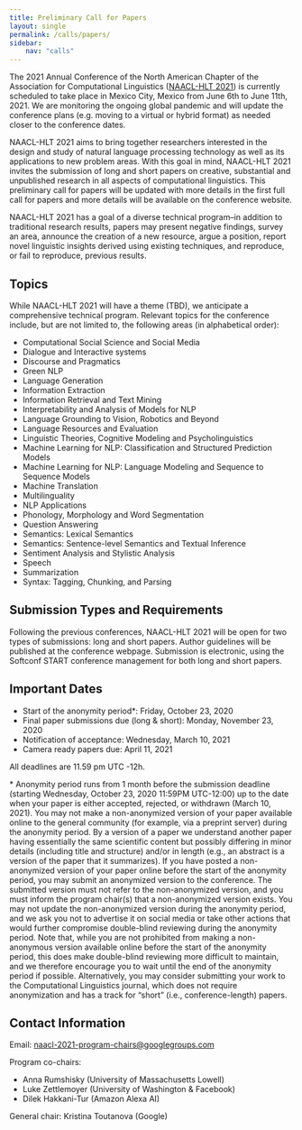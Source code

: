 ```yaml
---
title: Preliminary Call for Papers
layout: single
permalink: /calls/papers/
sidebar: 
    nav: "calls"
---
```

The 2021 Annual Conference of the North American Chapter of the Association for Computational Linguistics (<a href="../../">NAACL-HLT 2021</a>) is currently scheduled to take place in Mexico City, Mexico from June 6th to June 11th, 2021. We are monitoring the ongoing global pandemic and will update the conference plans (e.g. moving to a virtual or hybrid format) as needed closer to the conference dates.

NAACL-HLT 2021 aims to bring together researchers interested in the design and study of natural language processing technology as well as its applications to new problem areas. With this goal in mind, NAACL-HLT 2021 invites the submission of long and short papers on creative, substantial and unpublished research in all aspects of computational linguistics. This preliminary call for papers will be updated with more details in the first full call for papers and more details will be available on the conference website.

NAACL-HLT 2021 has a goal of a diverse technical program–in addition to traditional research results, papers may present negative findings, survey an area, announce the creation of a new resource, argue a position, report novel linguistic insights derived using existing techniques, and reproduce, or fail to reproduce, previous results.

## Topics
While NAACL-HLT 2021 will have a theme (TBD), we anticipate a comprehensive technical program. Relevant topics for the conference include, but are not limited to, the following areas (in alphabetical order):
- Computational Social Science and Social Media
- Dialogue and Interactive systems
- Discourse and Pragmatics
- Green NLP
- Language Generation
- Information Extraction
- Information Retrieval and Text Mining
- Interpretability and Analysis of Models for NLP
- Language Grounding to Vision, Robotics and Beyond
- Language Resources and Evaluation
- Linguistic Theories, Cognitive Modeling and Psycholinguistics
- Machine Learning for NLP: Classification and Structured Prediction Models
- Machine Learning for NLP: Language Modeling and Sequence to Sequence Models
- Machine Translation
- Multilinguality
- NLP Applications
- Phonology, Morphology and Word Segmentation
- Question Answering
- Semantics: Lexical Semantics
- Semantics: Sentence-level Semantics and Textual Inference
- Sentiment Analysis and Stylistic Analysis
- Speech
- Summarization
- Syntax: Tagging, Chunking, and Parsing

## Submission Types and Requirements
Following the previous conferences, NAACL-HLT 2021 will be open for two types of submissions: long and short papers. Author guidelines will be published at the conference webpage. Submission is electronic, using the Softconf START conference management for both long and short papers.

## Important Dates
- Start of the anonymity period\*: Friday, October 23, 2020
- Final paper submissions due (long &amp; short): Monday, November 23, 2020
- Notification of acceptance: Wednesday, March 10, 2021
- Camera ready papers due: April 11, 2021

All deadlines are 11.59 pm UTC -12h.

\* Anonymity period runs from 1 month before the submission deadline (starting Wednesday, October 23, 2020 11:59PM UTC-12:00) up to the date when your paper is either accepted, rejected, or withdrawn (March 10, 2021). You may not make a non-anonymized version of your paper available online to the general community (for example, via a preprint server) during the anonymity period. By a version of a paper we understand another paper having essentially the same scientific content but possibly differing in minor details (including title and structure) and/or in length (e.g., an abstract is a version of the paper that it summarizes). If you have posted a non-anonymized version of your paper online before the start of the anonymity period, you may submit an anonymized version to the conference. The submitted version must not refer to the non-anonymized version, and you must inform the program chair(s) that a non-anonymized version exists. You may not update the non-anonymized version during the anonymity period, and we ask you not to advertise it on social media or take other actions that would further compromise double-blind reviewing during the anonymity period. Note that, while you are not prohibited from making a non-anonymous version available online before the start of the anonymity period, this does make double-blind reviewing more difficult to maintain, and we therefore encourage you to wait until the end of the anonymity period if possible. Alternatively, you may consider submitting your work to the Computational Linguistics journal, which does not require anonymization and has a track for “short” (i.e., conference-length) papers.

## Contact Information
Email: <a href="mailto:naacl-2021-program-chairs@googlegroups.com">naacl-2021-program-chairs@googlegroups.com</a>

Program co-chairs:

- Anna Rumshisky (University of Massachusetts Lowell)
- Luke Zettlemoyer (University of Washington &amp; Facebook)
- Dilek Hakkani-Tur (Amazon Alexa AI)

General chair: Kristina Toutanova (Google)
